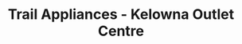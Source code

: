 ---
title: "Trail Appliances - Kelowna Outlet Centre"
url: /kelowna/trail-appliances-kelowna-outlet-centre/
shop: Haushaltsgeräte
---